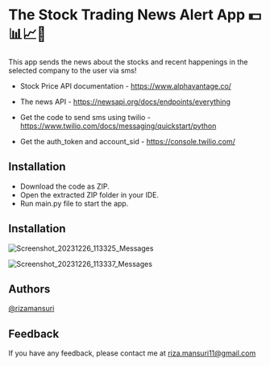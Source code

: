 
# The Stock Trading News Alert App 💵📊📈📢

This app sends the news about the stocks and recent happenings in the selected company to the user via sms!

- Stock Price API documentation - https://www.alphavantage.co/

- The news API - https://newsapi.org/docs/endpoints/everything

- Get the code to send sms using twilio - https://www.twilio.com/docs/messaging/quickstart/python
  
- Get the auth_token and account_sid - https://console.twilio.com/
   
## Installation

- Download the code as ZIP.
- Open the extracted ZIP folder in your IDE.
- Run main.py file to start the app.

## Installation

![Screenshot_20231226_113325_Messages](https://github.com/rizamansuri/Day_36_Stock_Trading_News_Alert_App/assets/37615383/441db5ec-fd68-4730-b8c6-9383d55c7dfa)

![Screenshot_20231226_113337_Messages](https://github.com/rizamansuri/Day_36_Stock_Trading_News_Alert_App/assets/37615383/5a040d35-7c8f-487d-96ef-d839b8db889c)

## Authors

[@rizamansuri](https://www.github.com/rizamansuri)

## Feedback

If you have any feedback, please contact me at riza.mansuri11@gmail.com
